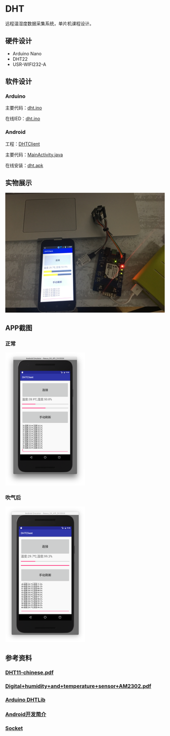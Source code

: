 # DHT

远程温湿度数据采集系统，单片机课程设计。

## 硬件设计

* Arduino Nano
* DHT22
* USR-WIFI232-A

## 软件设计

### Arduino

主要代码：[dht.ino](DHT/dht.ino)

在线IED：[dht.ino](https://create.arduino.cc/editor/ypwhs/8e64cb82-5bce-4ba7-8343-1ce6c6b2745d/preview)

### Android

工程：[DHTClient](DHTClient)

主要代码：[MainActivity.java](DHTClient/app/src/main/java/com/yangpeiwen/dhtclient/MainActivity.java)

在线安装：[dht.apk](https://github.com/ypwhs/resources/raw/master/dht.apk)

## 实物展示

![实物](https://raw.githubusercontent.com/ypwhs/resources/master/IMG_0857.jpg)

## APP截图

### 正常

<img src="https://raw.githubusercontent.com/ypwhs/resources/master/Snip20160924_5.png" width="50%" >

### 吹气后

<img src="https://raw.githubusercontent.com/ypwhs/resources/master/Snip20160924_6.png" width="50%" >

## 参考资料

### [DHT11-chinese.pdf](DHT11-chinese.pdf)

### [Digital+humidity+and+temperature+sensor+AM2302.pdf](Digital+humidity+and+temperature+sensor+AM2302.pdf)

### [Arduino DHTLib](http://playground.arduino.cc/Main/DHTLib)

### [Android开发简介](https://developer.android.com/guide/index.html)

### [Socket](https://developer.android.com/reference/java/net/Socket.html)
